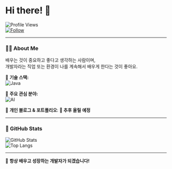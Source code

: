 # Hi there! 👋  

![Profile Views](https://komarev.com/ghpvc/?username=SINHEESEOP&color=brightgreen)  
[![Follow](https://img.shields.io/github/followers/SINHEESEOP?style=social)](https://github.com/SINHEESEOP)  

---

### **👨‍💻 About Me**
배우는 것이 중요하고 좋다고 생각하는 사람이며,  
개발자라는 직업 또는 환경이 나를 계속해서 배우게 한다는 것이 좋아요.  

🔹 **기술 스택:**  
![Java](https://img.shields.io/badge/-Java-007396?style=flat&logo=java&logoColor=white)  

🔹 **주요 관심 분야:**  
![AI](https://img.shields.io/badge/-AI-FF6F00?style=flat&logo=artstation&logoColor=white)  

🔹 **개인 블로그 & 포트폴리오**: **📌 추후 올릴 예정**  

---

### **📌 GitHub Stats**
![GitHub Stats](https://github-readme-stats.vercel.app/api?username=SINHEESEOP&show_icons=true&theme=tokyonight)  
![Top Langs](https://github-readme-stats.vercel.app/api/top-langs/?username=SINHEESEOP&layout=compact&theme=tokyonight)  

---

🚀 **항상 배우고 성장하는 개발자가 되겠습니다!**  
